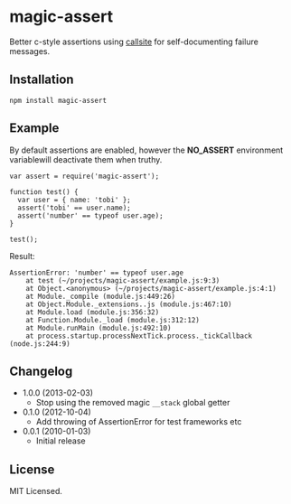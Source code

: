 # magic-assert

Better c-style assertions using [callsite](https://github.com/visionmedia/callsite) for self-documenting failure messages.


## Installation

    npm install magic-assert


## Example

By default assertions are enabled, however the **NO_ASSERT** environment variablewill deactivate them when truthy.

    var assert = require('magic-assert');

    function test() {
      var user = { name: 'tobi' };
      assert('tobi' == user.name);
      assert('number' == typeof user.age);
    }

    test();

Result:

    AssertionError: 'number' == typeof user.age
        at test (~/projects/magic-assert/example.js:9:3)
        at Object.<anonymous> (~/projects/magic-assert/example.js:4:1)
        at Module._compile (module.js:449:26)
        at Object.Module._extensions..js (module.js:467:10)
        at Module.load (module.js:356:32)
        at Function.Module._load (module.js:312:12)
        at Module.runMain (module.js:492:10)
        at process.startup.processNextTick.process._tickCallback (node.js:244:9)


## Changelog

* 1.0.0 (2013-02-03)
  - Stop using the removed magic `__stack` global getter
* 0.1.0 (2012-10-04)
  - Add throwing of AssertionError for test frameworks etc
* 0.0.1 (2010-01-03)
  - Initial release


## License

MIT Licensed.
